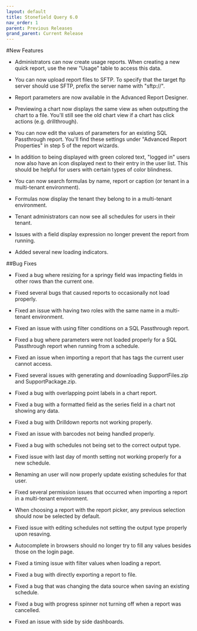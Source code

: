 ```yaml
---
layout: default
title: Stonefield Query 6.0
nav_order: 1
parent: Previous Releases
grand_parent: Current Release
---
```


#New Features

* Administrators can now create usage reports. When creating a new quick report, use the new "Usage" table to access this data.

* You can now upload report files to SFTP. To specify that the target ftp server should use SFTP, prefix the server name with "sftp://".

* Report parameters are now available in the Advanced Report Designer.

* Previewing a chart now displays the same view as when outputting the chart to a file. You'll still see the old chart view if a chart has click actions (e.g. drillthrough).

* You can now edit the values of parameters for an existing SQL Passthrough report. You'll find these settings under "Advanced Report Properties" in step 5 of the report wizards.

* In addition to being displayed with green colored text, "logged in" users now also have an icon displayed next to their entry in the user list. This should be helpful for users with certain types of color blindness. 

* You can now search formulas by name, report or caption (or tenant in a multi-tenant environment).

* Formulas now display the tenant they belong to in a multi-tenant environment.

* Tenant administrators can now see all schedules for users in their tenant.

* Issues with a field display expression no longer prevent the report from running.

* Added several new loading indicators.

##Bug Fixes

* Fixed a bug where resizing for a springy field was impacting fields in other rows than the current one.

* Fixed several bugs that caused reports to occasionally not load properly. 

* Fixed an issue with having two roles with the same name in a multi-tenant environment.

* Fixed an issue with using filter conditions on a SQL Passthrough report.

* Fixed a bug where parameters were not loaded properly for a SQL Passthrough report when running from a schedule.

* Fixed an issue when importing a report that has tags the current user cannot access.

* Fixed several issues with generating and downloading SupportFiles.zip and SupportPackage.zip.

* Fixed a bug with overlapping point labels in a chart report.

* Fixed a bug with a formatted field as the series field in a chart not showing any data.

* Fixed a bug with Drilldown reports not working properly.

* Fixed an issue with barcodes not being handled properly.

* Fixed a bug with schedules not being set to the correct output type.

* Fixed issue with last day of month setting not working properly for a new schedule.

* Renaming an user will now properly update existing schedules for that user.

* Fixed several permission issues that occurred when importing a report in a multi-tenant environment.

* When choosing a report with the report picker, any previous selection should now be selected by default.

* Fixed issue with editing schedules not setting the output type properly upon resaving.

* Autocomplete in browsers should no longer try to fill any values besides those on the login page.

* Fixed a timing issue with filter values when loading a report.

* Fixed a bug with directly exporting a report to file.

* Fixed a bug that was changing the data source when saving an existing schedule.

* Fixed a bug with progress spinner not turning off when a report was cancelled.

* Fixed an issue with side by side dashboards.